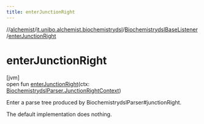 ```yaml
---
title: enterJunctionRight
---
```

//[alchemist](../../../index.html)/[it.unibo.alchemist.biochemistrydsl](../index.html)/[BiochemistrydslBaseListener](index.html)/[enterJunctionRight](enter-junction-right.html)



# enterJunctionRight



[jvm]\
open fun [enterJunctionRight](enter-junction-right.html)(ctx: [BiochemistrydslParser.JunctionRightContext](../-biochemistrydsl-parser/-junction-right-context/index.html))



Enter a parse tree produced by BiochemistrydslParser#junctionRight. 



The default implementation does nothing.





